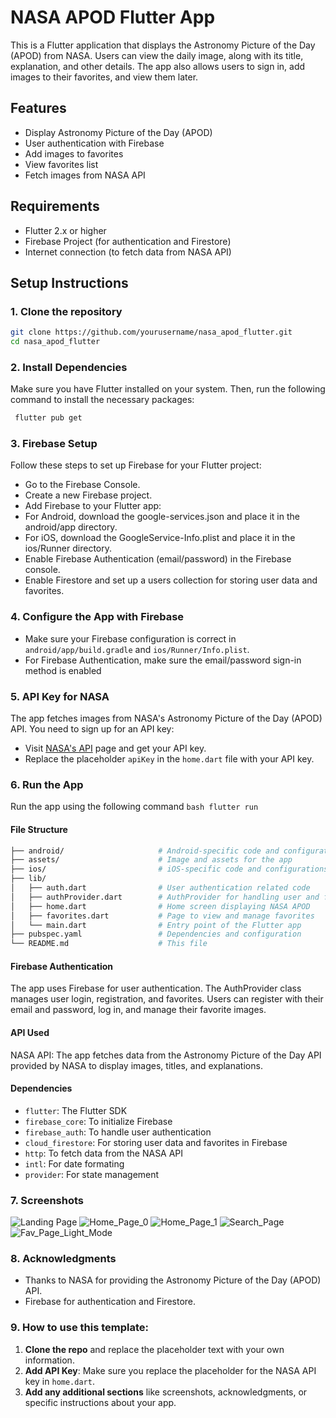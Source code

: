 # NASA APOD Flutter App

This is a Flutter application that displays the Astronomy Picture of the Day (APOD) from NASA. Users can view the daily image, along with its title, explanation, and other details. The app also allows users to sign in, add images to their favorites, and view them later.

## Features
- Display Astronomy Picture of the Day (APOD)
- User authentication with Firebase
- Add images to favorites
- View favorites list
- Fetch images from NASA API

## Requirements
- Flutter 2.x or higher
- Firebase Project (for authentication and Firestore)
- Internet connection (to fetch data from NASA API)

## Setup Instructions

### 1. Clone the repository
```bash
git clone https://github.com/yourusername/nasa_apod_flutter.git
cd nasa_apod_flutter
```

### 2. Install Dependencies
   Make sure you have Flutter installed on your system. Then, run the following command to install the necessary packages:
  ```bash
   flutter pub get
```

### 3. Firebase Setup
Follow these steps to set up Firebase for your Flutter project:

- Go to the Firebase Console.
- Create a new Firebase project.
- Add Firebase to your Flutter app:
- For Android, download the google-services.json and place it in the android/app directory.
- For iOS, download the GoogleService-Info.plist and place it in the ios/Runner directory.
- Enable Firebase Authentication (email/password) in the Firebase console.
- Enable Firestore and set up a users collection for storing user data and favorites.

### 4. Configure the App with Firebase
   - Make sure your Firebase configuration is correct in ``android/app/build.gradle`` and ``ios/Runner/Info.plist``.
   - For Firebase Authentication, make sure the email/password sign-in method is enabled
  
### 5. API Key for NASA
   The app fetches images from NASA's Astronomy Picture of the Day (APOD) API. You need to sign up for an API key:
   - Visit [NASA's API](https://api.nasa.gov/) page and get your API key.
   - Replace the placeholder `apiKey` in the `home.dart` file with your API key.
  
### 6. Run the App
   Run the app using the following command
   ```bash flutter run```

   #### File Structure
   ```bash
├── android/                     # Android-specific code and configurations
├── assets/                      # Image and assets for the app
├── ios/                         # iOS-specific code and configurations
├── lib/
│   ├── auth.dart                # User authentication related code
│   ├── authProvider.dart        # AuthProvider for handling user and favorites
│   ├── home.dart                # Home screen displaying NASA APOD
│   ├── favorites.dart           # Page to view and manage favorites
│   └── main.dart                # Entry point of the Flutter app
├── pubspec.yaml                 # Dependencies and configuration
└── README.md                    # This file
```

   #### Firebase Authentication
   The app uses Firebase for user authentication. The AuthProvider class manages user login, registration, and favorites. Users can register with their email and password, log in, and manage their favorite images.

   #### API Used
   NASA API: The app fetches data from the Astronomy Picture of the Day API provided by NASA to display images, titles, and explanations.

   #### Dependencies
   - `flutter`: The Flutter SDK
   - `firebase_core`: To initialize Firebase
   - `firebase_auth`: To handle user authentication
   - `cloud_firestore`: For storing user data and favorites in Firebase
   - `http`: To fetch data from the NASA API
   - `intl`: For date formating
   - `provider`: For state management

### 7. Screenshots

![Landing Page](https://i.ibb.co/8sNBYj6/landing-page.png)
![Home_Page_0](https://i.ibb.co/SrvYrmP/home-page-0.png)
![Home_Page_1](https://i.ibb.co/CJ6CFhc/home-page-1.png)
![Search_Page](https://i.ibb.co/7grx453/search-page.png)
![Fav_Page_Light_Mode](https://i.ibb.co/grpNNZm/favourites-page-light-mode.png)

### 8. Acknowledgments
   - Thanks to NASA for providing the Astronomy Picture of the Day (APOD) API.
   - Firebase for authentication and Firestore.

### 9. How to use this template:
   1. **Clone the repo** and replace the placeholder text with your own information.
   2. **Add API Key**: Make sure you replace the placeholder for the NASA API key in `home.dart`.
   3. **Add any additional sections** like screenshots, acknowledgments, or specific instructions about your app.



